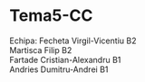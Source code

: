 # Tema5-CC

Echipa:
  Fecheta Virgil-Vicentiu B2 <br>
  Martisca Filip B2 <br>
  Fartade Cristian-Alexandru B1 <br>
  Andries Dumitru-Andrei B1
